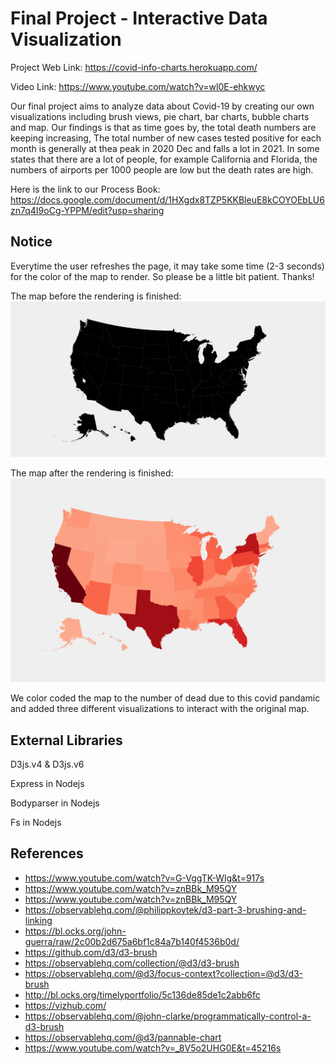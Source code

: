 Final Project - Interactive Data Visualization  
===

Project Web Link: https://covid-info-charts.herokuapp.com/

Video Link: https://www.youtube.com/watch?v=wl0E-ehkwyc

Our final project aims to analyze data about Covid-19 by
creating our own visualizations including brush views, pie
chart, bar charts, bubble charts and map. Our findings is that
as time goes by, the total death numbers are keeping increasing,
The total number of new cases tested positive for each
month is generally at thea peak in 2020 Dec and falls a lot
in 2021. In some states that there are a lot of people, for
example California and Florida, the numbers of airports per 1000 
people are low but the death rates are high.

Here is the link to our Process Book: https://docs.google.com/document/d/1HXgdx8TZP5KKBleuE8kCOYOEbLU6zn7q4I9oCg-YPPM/edit?usp=sharing

Notice
---
Everytime the user refreshes the page, it may take some time 
(2-3 seconds) for the color of the map to render. So please
be a little bit patient. Thanks!

The map before the rendering is finished:
![](img/img1.png)

The map after the rendering is finished:
![](img/img2.png)

We color coded the map to the number of dead due to this covid pandamic and added three different visualizations to interact with the original map.

External Libraries
---
D3js.v4 & D3js.v6

Express in Nodejs

Bodyparser in Nodejs

Fs in Nodejs

References
---


- https://www.youtube.com/watch?v=G-VggTK-Wlg&t=917s
- https://www.youtube.com/watch?v=znBBk_M95QY
- https://www.youtube.com/watch?v=znBBk_M95QY
- https://observablehq.com/@philippkoytek/d3-part-3-brushing-and-linking
- https://bl.ocks.org/john-guerra/raw/2c00b2d675a6bf1c84a7b140f4536b0d/
- https://github.com/d3/d3-brush
- https://observablehq.com/collection/@d3/d3-brush
- https://observablehq.com/@d3/focus-context?collection=@d3/d3-brush
- http://bl.ocks.org/timelyportfolio/5c136de85de1c2abb6fc
- https://vizhub.com/
- https://observablehq.com/@john-clarke/programmatically-control-a-d3-brush
- https://observablehq.com/@d3/pannable-chart
- https://www.youtube.com/watch?v=_8V5o2UHG0E&t=45216s

